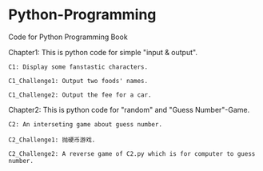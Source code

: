# Python-Programming
Code for Python Programming Book

Chapter1: This is python code for simple "input & output".

	C1: Display some fanstastic characters.

	C1_Challenge1: Output two foods' names.

	C1_Challenge2: Output the fee for a car.

Chapter2: This is python code for "random" and "Guess Number"-Game.

	C2: An interseting game about guess number.

	C2_Challenge1: 抛硬币游戏.

	C2_Challenge2: A reverse game of C2.py which is for computer to guess number.
